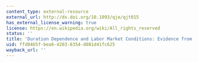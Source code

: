 ```yaml
---
content_type: external-resource
external_url: http://dx.doi.org/10.1093/qje/qjt015
has_external_license_warning: true
license: https://en.wikipedia.org/wiki/All_rights_reserved
status: ''
title: 'Duration Dependence and Labor Market Conditions: Evidence from a Field Experiment'
uid: ffd0465f-bea6-4203-8354-d081d41fc625
wayback_url: ''
---
```

